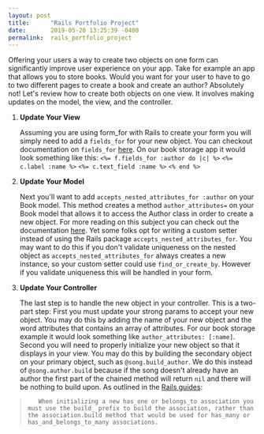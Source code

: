 ```yaml
---
layout: post
title:      "Rails Portfolio Project"
date:       2019-05-20 13:25:39 -0400
permalink:  rails_portfolio_project
---
```



Offering your users a way to create two objects on one form can significantly improve user experience on your app. Take for example an app that allows you to store books. Would you want for your user to have to go to two different pages to create a book and create an author? Absolutely not! Let's review how to create both objects on one view. It involves making updates on the model, the view, and the controller. 

1. **Update Your View**

     Assuming you are using form_for with Rails to create your form you will simply need to add a `fields_for` for your new                object. You can checkout documentation on `fields_for` [here](https://apidock.com/rails/ActionView/Helpers/FormHelper/fields_for).
		 On our book storage app it would look something like this:
		 ```<%= f.fields_for :author do |c| %>```
			  ```<%= c.label :name %>```
			  ```<%= c.text_field :name %>```
		```<% end %> ```

2. **Update Your Model**

     Next you'll want to add `accepts_nested_attributes_for :author` on your Book model. This method creates a method          `author_attributes=` on your Book model that allows it to access the Author class in order to create a new object. For         more reading on this subject you can check out the documentation [here](https://api.rubyonrails.org/classes/ActiveRecord/NestedAttributes/ClassMethods.html). Yet some folks opt for writing a         custom setter instead of using the Rails package `accepts_nested_attributes_for`. You may want to do this if you                 don't validate uniqueness on the nested object as `accepts_nested_attributes_for` always creates a new instance, so        your custom setter could use `find_or_create_by`. However if you validate uniqueness this will be handled in your form.


3. **Update Your Controller**

     The last step is to handle the new object in your controller. This is a two-part step:
		 First you must update your strong params to accept your new object. You may do this by adding the name of your new      object and the word attributes that contains an array of attributes. For our book storage example it would look                        something like `author_attributes: [:name]`.
		 Second you will need to properly initialize your new object so that it displays in your view. You may do this by building          the secondary object on your primary object, such as `@song.build_author`. We do this instead of                                       `@song.author.build` because if the song doesn't already have an author the first part of the chained method will return `nil` and there will be nothing to build upon. As outlined in the [Rails guides](https://edgeguides.rubyonrails.org/association_basics.html):
		 
> 		 When initializing a new has_one or belongs_to association you must use the build_ prefix to build the association, rather than the association.build method that would be used for has_many or has_and_belongs_to_many associations.
		 


